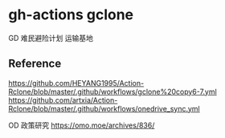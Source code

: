 # gh-actions gclone

GD 难民避险计划 运输基地

## Reference

https://github.com/HEYANG1995/Action-Rclone/blob/master/.github/workflows/gclone%20copy6-7.yml
https://github.com/artxia/Action-Rclone/blob/master/.github/workflows/onedrive_sync.yml

OD 政策研究 https://omo.moe/archives/836/
